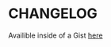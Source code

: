 CHANGELOG
=========
Availible inside of a Gist [here](https://gist.github.com/sargeant45/7643fc8d06e1e642b182)
